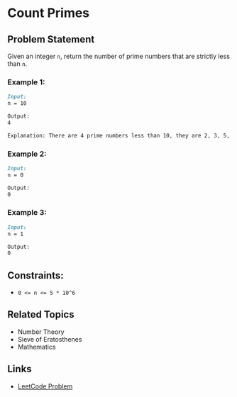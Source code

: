 # Count Primes

## Problem Statement
Given an integer `n`, return the number of prime numbers that are strictly less than `n`.

### Example 1:
```markdown
Input:
n = 10

Output:
4

Explanation: There are 4 prime numbers less than 10, they are 2, 3, 5, and 7.
```

### Example 2:
```markdown
Input:
n = 0

Output:
0
```

### Example 3:
```markdown
Input:
n = 1

Output:
0
```

## Constraints:
- `0 <= n <= 5 * 10^6`


## Related Topics
- Number Theory
- Sieve of Eratosthenes
- Mathematics

## Links
- [LeetCode Problem](https://leetcode.com/problems/count-primes/description/)

